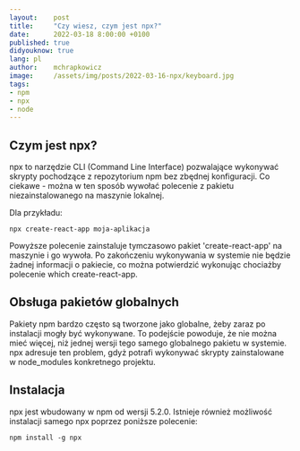 ```yaml
---
layout:    post
title:     "Czy wiesz, czym jest npx?"
date:      2022-03-18 8:00:00 +0100
published: true
didyouknow: true
lang: pl
author:    mchrapkowicz
image:     /assets/img/posts/2022-03-16-npx/keyboard.jpg
tags:
- npm
- npx
- node
---
```


## Czym jest npx?

npx to narzędzie CLI (Command Line Interface) pozwalające wykonywać skrypty pochodzące z repozytorium npm bez zbędnej konfiguracji. Co ciekawe - można w ten sposób wywołać polecenie z pakietu niezainstalowanego na maszynie lokalnej.

Dla przykładu:
```
npx create-react-app moja-aplikacja
```

Powyższe polecenie zainstaluje tymczasowo pakiet 'create-react-app' na maszynie i go wywoła. Po zakończeniu wykonywania w systemie nie będzie żadnej informacji o pakiecie, co można potwierdzić wykonując chociażby polecenie which create-react-app.

## Obsługa pakietów globalnych

Pakiety npm bardzo często są tworzone jako globalne, żeby zaraz po instalacji mogły być wykonywane. To podejście powoduje, że nie można mieć więcej, niż jednej wersji tego samego globalnego pakietu w systemie. npx adresuje ten problem, gdyż potrafi wykonywać skrypty zainstalowane w node_modules konkretnego projektu.

## Instalacja

npx jest wbudowany w npm od wersji 5.2.0. Istnieje również możliwość instalacji samego npx poprzez poniższe polecenie:

```
npm install -g npx
```
